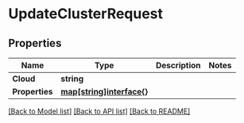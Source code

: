 # UpdateClusterRequest

## Properties

Name | Type | Description | Notes
------------ | ------------- | ------------- | -------------
**Cloud** | **string** |  | 
**Properties** | [**map[string]interface{}**](.md) |  | 

[[Back to Model list]](../README.md#documentation-for-models) [[Back to API list]](../README.md#documentation-for-api-endpoints) [[Back to README]](../README.md)



